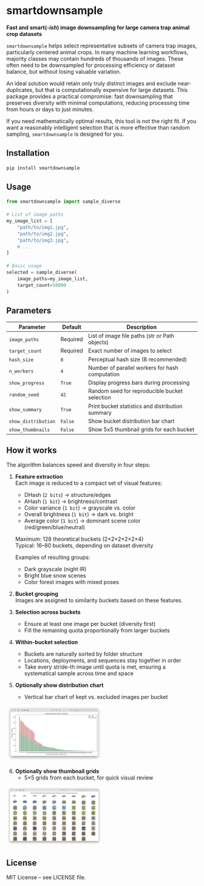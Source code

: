 # smartdownsample

**Fast and smart(_-ish_) image downsampling for large camera trap animal crop datasets**

`smartdownsample` helps select representative subsets of camera trap images, particularly centered animal crops. In many machine learning workflows, majority classes may contain hundreds of thousands of images. These often need to be downsampled for processing efficiency or dataset balance, but without losing valuable variation.  

An ideal solution would retain only truly distinct images and exclude near-duplicates, but that is computationally expensive for large datasets. This package provides a practical compromise: fast downsampling that preserves diversity with minimal computations, reducing processing time from hours or days to just minutes.  

If you need mathematically optimal results, this tool is not the right fit. If you want a reasonably intelligent selection that is more effective than random sampling, `smartdownsample` is designed for you.

## Installation

```bash
pip install smartdownsample
```

## Usage

```python
from smartdownsample import sample_diverse

# List of image paths
my_image_list = [
    "path/to/img1.jpg",
    "path/to/img2.jpg",
    "path/to/img3.jpg",
    # ...
]

# Basic usage
selected = sample_diverse(
    image_paths=my_image_list,
    target_count=50000
)
```

## Parameters

| Parameter | Default | Description |
|-----------|---------|-------------|
| `image_paths` | Required | List of image file paths (str or Path objects) |
| `target_count` | Required | Exact number of images to select |
| `hash_size` | `8` | Perceptual hash size (8 recommended) |
| `n_workers` | `4` | Number of parallel workers for hash computation |
| `show_progress` | `True` | Display progress bars during processing |
| `random_seed` | `42` | Random seed for reproducible bucket selection |
| `show_summary` | `True` | Print bucket statistics and distribution summary |
| `show_distribution` | `False` | Show bucket distribution bar chart |
| `show_thumbnails` | `False` | Show 5x5 thumbnail grids for each bucket |

## How it works

The algorithm balances speed and diversity in four steps:

1. **Feature extraction**  
   Each image is reduced to a compact set of visual features:  
   - DHash (`2 bits`) → structure/edges  
   - AHash (`1 bit`) → brightness/contrast  
   - Color variance (`1 bit`) → grayscale vs. color  
   - Overall brightness (`1 bit`) → dark vs. bright  
   - Average color (`1 bit`) → dominant scene color (red/green/blue/neutral)  

   Maximum: 128 theoretical buckets (2×2×2×2×2×4)  
   Typical: 16–80 buckets, depending on dataset diversity  

   Examples of resulting groups:  
   - Dark grayscale (night IR)  
   - Bright blue snow scenes  
   - Color forest images with mixed poses  

2. **Bucket grouping**  
   Images are assigned to similarity buckets based on these features.  

3. **Selection across buckets**  
   - Ensure at least one image per bucket (diversity first)  
   - Fill the remaining quota proportionally from larger buckets  

4. **Within-bucket selection**  
   - Buckets are naturally sorted by folder structure
   - Locations, deployments, and sequences stay together in order  
   - Take every stride-th image until quota is met, ensuring a systematical sample across time and space

5. **Optionally show distribution chart**  
   - Vertical bar chart of kept vs. excluded images per bucket  
<img src="https://github.com/PetervanLunteren/EcoAssist-metadata/blob/main/smartdown-sample/bar.png" width="50%">


6. **Optionally show thumbnail grids**  
   - 5×5 grids from each bucket, for quick visual review  
<img src="https://github.com/PetervanLunteren/EcoAssist-metadata/blob/main/smartdown-sample/grid.png" width="50%">


## License

MIT License – see LICENSE file.
